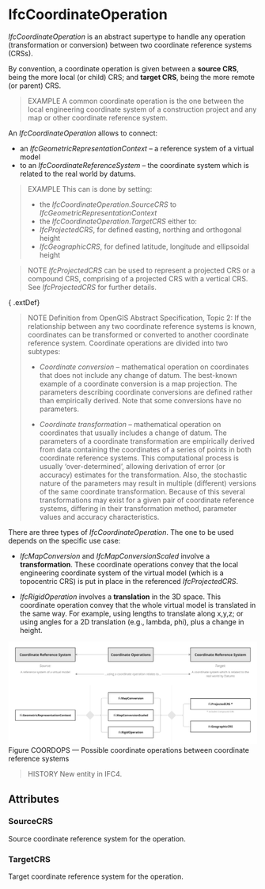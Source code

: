 # IfcCoordinateOperation

_IfcCoordinateOperation_ is an abstract supertype to handle any operation (transformation or conversion) between two coordinate reference systems (CRSs).
<!-- end of short definition -->


By convention, a coordinate operation is given between a **source CRS**, being the more local (or child) CRS; and **target CRS**, being the more remote (or parent) CRS.

> EXAMPLE A common coordinate operation is the one between the local engineering coordinate system of a construction project and any map or other coordinate reference system.

An _IfcCoordinateOperation_ allows to connect:
- an _IfcGeometricRepresentationContext_ – a reference system of a virtual model
- to an _IfcCoordinateReferenceSystem_ – the coordinate system which is related to the real world by datums.

> EXAMPLE This can is done by setting:
> - the _IfcCoordinateOperation.SourceCRS_ to _IfcGeometricRepresentationContext_
> - the _IfcCoordinateOperation.TargetCRS_ either to:
>  -	_IfcProjectedCRS_, for defined easting, northing and orthogonal height
>  -	_IfcGeographicCRS_, for defined latitude, longitude and ellipsoidal height

> NOTE _IfcProjectedCRS_ can be used to represent a projected CRS or a compound CRS, comprising of a projected CRS with a vertical CRS. See _IfcProjectedCRS_ for further details.

{ .extDef}
> NOTE Definition from OpenGIS Abstract Specification, Topic 2:
> If the relationship between any two coordinate reference systems is known, coordinates can be transformed or converted to another coordinate reference system. Coordinate operations are divided into two subtypes:
>
> * _Coordinate conversion_ – mathematical operation on coordinates that does not include any change of datum. The best-known example of a coordinate conversion is a map projection. The parameters describing coordinate conversions are defined rather than empirically derived. Note that some conversions have no parameters.
>
> * _Coordinate transformation_ – mathematical operation on coordinates that usually includes a change of datum. The parameters of a coordinate transformation are empirically derived from data containing the coordinates of a series of points in both coordinate reference systems. This computational process is usually ‘over-determined’, allowing derivation of error (or accuracy) estimates for the transformation. Also, the stochastic nature of the parameters may result in multiple (different) versions of the same coordinate transformation. Because of this several transformations may exist for a given pair of coordinate reference systems, differing in their transformation method, parameter values and accuracy characteristics.

There are three types of _IfcCoordinateOperation_. The one to be used depends on the specific use case:

* _IfcMapConversion_ and _IfcMapConversionScaled_ involve a **transformation**. These coordinate operations convey that the local engineering coordinate system of the virtual model (which is a topocentric CRS) is put in place in the referenced _IfcProjectedCRS_. 

* _IfcRigidOperation_ involves a **translation** in the 3D space. This coordinate operation convey that the whole virtual model is translated in the same way. For example, using lengths to translate along x,y,z; or using angles for a 2D translation (e.g., lambda, phi), plus a change in height.

![Coordinate operations](../../../../figures/ifccoordinateoperation.png)
Figure COORDOPS — Possible coordinate operations between coordinate reference systems

> HISTORY New entity in IFC4.

## Attributes

### SourceCRS
Source coordinate reference system for the operation.

### TargetCRS
Target coordinate reference system for the operation.
